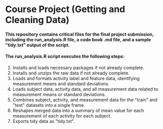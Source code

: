 # Course Project (Getting and Cleaning Data)  

#### This repository contains critical files for the final project submission, including the run_analysis.R file, a code book .md file, and a sample "tidy.txt" output of the script.

#### The run_analysis.R script executes the following steps:

1. Installs and loads necessary packages if not already complete.
2. Installs and unzips the raw data if not already complete.
3. Loads and formats activity label and feature data, identifying measurement means and standard deviations.
4. Loads subject data, activity data, and all measurement data related to measurement means or standard deviations.
5. Combines subject, activity, and measurement data for the "train" and "test" datasets into a single frame.
6. Reshapes merged data into a summary of mean value for each measurement of each activity for each subject.
7. Exports tidy data as "tidy.txt".



